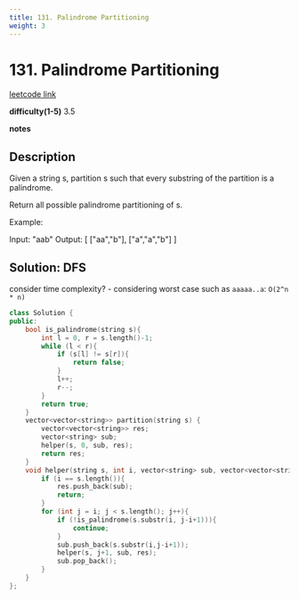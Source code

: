 ```yaml
---
title: 131. Palindrome Partitioning
weight: 3
---
```

# 131. Palindrome Partitioning
[leetcode link](https://leetcode.com/problems/palindrome-partitioning/)

**difficulty(1-5)** 
3.5

**notes**   


## Description
Given a string s, partition s such that every substring of the partition is a palindrome.

Return all possible palindrome partitioning of s.

Example:

Input: "aab"
Output:
[
  ["aa","b"],
  ["a","a","b"]
]

## Solution: DFS
consider time complexity? - considering worst case such as `aaaaa..a`:  `O(2^n * n)`
```c++
class Solution {
public:
    bool is_palindrome(string s){
        int l = 0, r = s.length()-1;
        while (l < r){
            if (s[l] != s[r]){
                return false;
            }
            l++;
            r--;
        }
        return true;
    }
    vector<vector<string>> partition(string s) {
        vector<vector<string>> res;
        vector<string> sub;
        helper(s, 0, sub, res);
        return res;
    }
    void helper(string s, int i, vector<string> sub, vector<vector<string>>& res){
        if (i == s.length()){
            res.push_back(sub);
            return;
        }
        for (int j = i; j < s.length(); j++){
            if (!is_palindrome(s.substr(i, j-i+1))){
                continue;
            }
            sub.push_back(s.substr(i,j-i+1));
            helper(s, j+1, sub, res);
            sub.pop_back();
        }
    }
};
```

